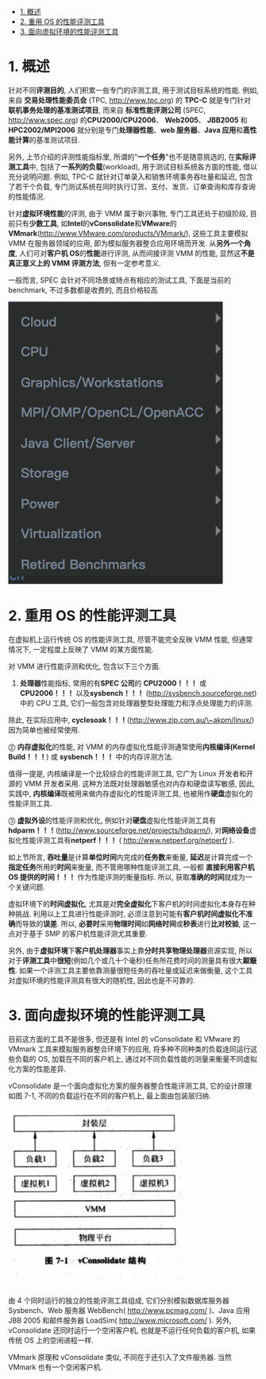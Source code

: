 
<!-- @import "[TOC]" {cmd="toc" depthFrom=1 depthTo=6 orderedList=false} -->

<!-- code_chunk_output -->

- [1. 概述](#1-概述)
- [2. 重用 OS 的性能评测工具](#2-重用-os-的性能评测工具)
- [3. 面向虚拟环境的性能评测工具](#3-面向虚拟环境的性能评测工具)

<!-- /code_chunk_output -->

# 1. 概述

针对不同**评测目的**, 人们积累一些专门的评测工具, 用于测试目标系统的性能. 例如, 来自 **交易处理性能委员会** (TPC, http://www.tpc.org) 的 **TPC\-C** 就是专门针对 **联机事务处理的基准测试项目**, 而来自 **标准性能评测公司** (SPEC, http://www.spec.org) 的**CPU2000/CPU2006**、 **Web2005**、 **JBB2005** 和 **HPC2002/MPI2006** 就分别是专门**处理器性能**、**web 服务器**、**Java 应用**和**高性能计算**的基准测试项目.

另外, 上节介绍的评测性能指标里, 所谓的"**一个任务**"也不是随意挑选的, 在**实际评测工具**中, 包括了**一系列的负载**(workload), 用于测试目标系统各方面的性能, 借以充分说明问题. 例如, TPC\-C 就针对订单录入和销售环境事务吞吐量和延迟, 包含了若干个负载, 专门测试系统在同时执行订货、支付、发货、订单查询和库存查询的性能情况.

针对**虚拟环境性能**的评测, 由于 VMM 属于新兴事物, 专门工具还处于初级阶段, 目前只有**少数工具**, 如**Intel**的**vConsolidate**和**VMware**的**VMmark**(http://www.VMware.com/products/VMmark/), 这些工具主要模拟 VMM 在服务器领域的应用, 即为模拟服务器整合应用环境而开发. 从**另外一个角度**, 人们可对**客户机 OS**的**性能**进行评测, 从而间接评测 VMM 的性能, 显然这**不是真正意义上的 VMM 评测方法**, 但有一定参考意义.

一般而言, SPEC 会针对不同场景或特点有相应的测试工具, 下面是当前的 benchmark, 不过多数都是收费的, 而且价格较高

![](./images/2019-05-11-16-07-20.png)

# 2. 重用 OS 的性能评测工具

在虚拟机上运行传统 OS 的性能评测工具, 尽管不能完全反映 VMM 性能, 但通常情况下, 一定程度上反映了 VMM 的某方面性能.

对 VMM 进行性能评测和优化, 包含以下三个方面.

1) **处理器**性能指标, 常用的有**SPEC 公司**的 **CPU2000！！！** 或**CPU2006！！！** 以及**sysbench！！！** (http://sysbench.sourceforge.net) 中的 CPU 工具, 它们一般包含对处理器整型处理能力和浮点处理能力的评测.

除此, 在实际应用中, **cyclesoak！！！**(http://www.zip.com.au/\~akpm/linux/) 因为简单也被经常使用.

⓶ **内存虚拟化**的性能, 对 VMM 的内存虚拟化性能评测通常使用**内核编译(Kernel Build！！！**) 或 **sysbench！！！** 中的内存评测方法.

值得一提是, 内核编译是一个比较综合的性能评测工具, 它广为 Linux 开发者和开源的 VMM 开发者采用. 这种方法既对处理器敏感也对内存和硬盘读写敏感, 因此, 实践中, **内核编译**既被用来做内存虚拟化的性能评测工具, 也被用作**硬盘**虚拟化的性能评测工具.

⓷ **虚拟外设**的性能评测和优化, 例如针对**硬盘**虚拟化性能评测工具有**hdparm！！！**(http://www.sourceforge.net/projects/hdparm/), 对**网络设备**虚拟化性能评测工具有**netperf！！！** ( http://www.netperf.org/netperf/ ).

如上节所言, **吞吐量**是计算**单位时间**内完成的**任务数**来衡量, **延迟**是计算完成一个**指定任务**所用的**时间**来衡量, 而不管用哪种性能评测工具, 一般都 **直接利用客户机 OS 提供的时间！！！** 作为性能评测的衡量指标. 所以, 获取**准确的时间**就成为一个关键问题.

虚拟环境下的**时间虚拟化**, 尤其是对**完全虚拟化**下客户机的时间虚拟化本身存在种种挑战. 利用以上工具进行性能评测时, 必须注意到可能有**客户机时间虚拟化不准确**而导致的**误差**. 所以, **必要时**采用**物理时间**如**网络时间**或**秒表**进行**比对校验**, 这一点对于基于 SMP 的客户机性能评测尤其重要.

另外, 由于**虚拟环境**下**客户机处理器**事实上靠**分时共享物理处理器**资源实现, 所以对于**评测工具**中**很短**(例如几个或几十个毫秒)任务所花费时间的测量具有很大**颠簸性**. 如果一个评测工具主要依靠测量很短任务的吞吐量或延迟来做衡量, 这个工具对虚拟环境的性能评测具有很大的随机性, 因此也是不可靠的.

# 3. 面向虚拟环境的性能评测工具

目前这方面的工具不是很多, 但还是有 Intel 的 vConsolidate 和 VMware 的 VMmark 工具来模拟服务器整合环境下的应用, 将多种不同种类的负载连同运行这些负载的 OS, 加载在不同的客户机上, 通过对不同负载性能的测量来衡量不同虚拟化方案的性能差异.

vConsolidate 是一个面向虚拟化方案的服务器整合性能评测工具, 它的设计原理如图 7\-1, 不同的负载运行在不同的客户机上, 最上面由包装层归纳.

![](./images/2019-04-17-14-34-33.png)

由 4 个同时运行的独立的性能评测工具组成, 它们分别模拟数据库服务器 Sysbench、Web 服务器 WebBench( http://www.pcmag.com/ )、Java 应用 JBB 2005 和邮件服务器 LoadSim( http://www.microsoft.com/ ). 另外, vConsolidate 还同时运行一个空闲客户机, 也就是不运行任何负载的客户机, 如果传统 OS 上的空闲进程一样.

VMmark 原理和 vConsolidate 类似, 不同在于还引入了文件服务器. 当然 VMmark 也有一个空闲客户机.